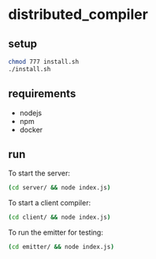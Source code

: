 # distributed_compiler

## setup

```sh
chmod 777 install.sh
./install.sh
```

## requirements

- nodejs
- npm
- docker

## run

To start the server:

```sh
(cd server/ && node index.js)
```

To start a client compiler:

```sh
(cd client/ && node index.js)
```

To run the emitter for testing:

```sh
(cd emitter/ && node index.js)
```
